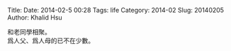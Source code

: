 Title: 
Date: 2014-02-5 00:28
Tags: life
Category: 2014-02
Slug:  20140205 
Author: Khalid Hsu

和老同學相聚。  
爲人父、爲人母的已不在少數。  

